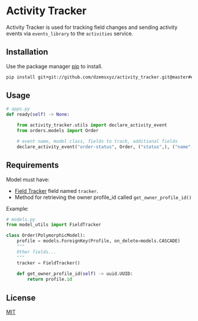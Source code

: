 # Activity Tracker

Activity Tracker is used for tracking field changes and sending activity events via `events_library` to the `activities` service.

## Installation

Use the package manager [pip](https://pip.pypa.io/en/stable/) to install.

```bash
pip install git+git://github.com/dzemsxyz/activity_tracker.git@master#egg=activity_tracker
```

## Usage

```python
# apps.py
def ready(self) -> None:

    from activity_tracker.utils import declare_activity_event
    from orders.models import Order

    # event name, model class, fields to track, additional fields
    declare_activity_event("order-status", Order, ("status",), ("name",))
```

## Requirements
Model must have: 
- [Field Tracker](https://django-model-utils.readthedocs.io/en/latest/utilities.html#field-tracker) field named `tracker`.
- Method for retrieving the owner profile_id called `get_owner_profile_id()`

Example:
```python
# models.py
from model_utils import FieldTracker

class Order(PolymorphicModel):
    profile = models.ForeignKey(Profile, on_delete=models.CASCADE)
    """
    Other fields...
    """
    tracker = FieldTracker()
    
    def get_owner_profile_id(self) -> uuid.UUID:
        return profile.id
```


## License
[MIT](https://choosealicense.com/licenses/mit/)